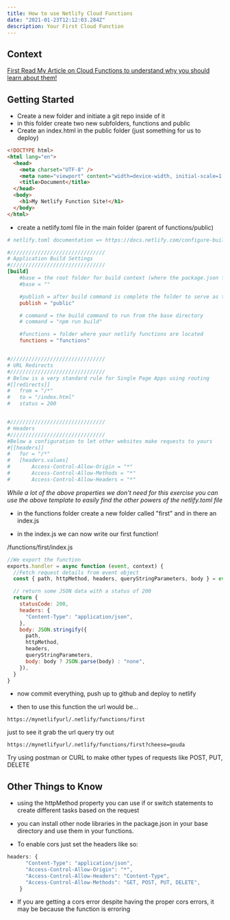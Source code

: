 ```yaml
---
title: How to use Netlify Cloud Functions
date: "2021-01-23T12:12:03.284Z"
description: Your First Cloud Function
---
```


## Context

[First Read My Article on Cloud Functions to understand why you should learn about them!](https://tuts.alexmercedcoder.dev/2021/1/cloudfunctions/)

## Getting Started

- Create a new folder and initiate a git repo inside of it
- in this folder create two new subfolders, functions and public
- Create an index.html in the public folder (just something for us to deploy)

```html
<!DOCTYPE html>
<html lang="en">
  <head>
    <meta charset="UTF-8" />
    <meta name="viewport" content="width=device-width, initial-scale=1.0" />
    <title>Document</title>
  </head>
  <body>
    <h1>My Netlify Function Site!</h1>
  </body>
</html>
```

- create a netlify.toml file in the main folder (parent of functions/public)

```toml
# netlify.toml documentation => https://docs.netlify.com/configure-builds/file-based-configuration/#post-processing

#///////////////////////////////
# Application Build Settings
#///////////////////////////////
[build]
    #base = the root folder for build context (where the package.json file is)
    #base = ""

    #publish = after build command is complete the folder to serve as the website
    publish = "public"

    # command = the build command to run from the base directory
    # command = "npm run build"

    #functions = folder where your netlify functions are located
    functions = "functions"


#///////////////////////////////
# URL Redirects
#///////////////////////////////
# Below is a very standard rule for Single Page Apps using routing
#[[redirects]]
#   from = "/*"
#   to = "/index.html"
#   status = 200


#///////////////////////////////
# Headers
#///////////////////////////////
#Below a configuration to let other websites make requests to yours
#[[headers]]
#   for = "/*"
#   [headers.values]
#       Access-Control-Allow-Origin = "*"
#       Access-Control-Allow-Methods = "*"
#       Access-Control-Allow-Headers = "*"

```

_While a lot of the above properties we don't need for this exercise you can use the above template to easily find the other powers of the netlify.toml file_

- in the functions folder create a new folder called "first" and in there an index.js

- in the index.js we can now write our first function!

/functions/first/index.js

```js
//We export the function
exports.handler = async function (event, context) {
  //Fetch request details from event object
  const { path, httpMethod, headers, queryStringParameters, body } = event

  // return some JSON data with a status of 200
  return {
    statusCode: 200,
    headers: {
      "Content-Type": "application/json",
    },
    body: JSON.stringify({
      path,
      httpMethod,
      headers,
      queryStringParameters,
      body: body ? JSON.parse(body) : "none",
    }),
  }
}
```

- now commit everything, push up to github and deploy to netlify

- then to use this function the url would be...

```
https://mynetlifyurl/.netlify/functions/first
```

just to see it grab the url query try out

```
https://mynetlifyurl/.netlify/functions/first?cheese=gouda
```

Try using postman or CURL to make other types of requests like POST, PUT, DELETE

## Other Things to Know

- using the httpMethod property you can use if or switch statements to create different tasks based on the request

- you can install other node libraries in the package.json in your base directory and use them in your functions.

- To enable cors just set the headers like so:

```js
headers: {
      "Content-Type": "application/json",
      "Access-Control-Allow-Origin": "*",
      "Access-Control-Allow-Headers": "Content-Type",
      "Access-Control-Allow-Methods": "GET, POST, PUT, DELETE",
    }
```

- If you are getting a cors error despite having the proper cors errors, it may be because the function is erroring
